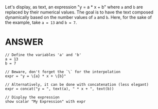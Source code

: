 Let's display, as text, an expression "y = a * x + b" where `a` and `b` are replaced by their numerical values. The goal is to have the text composed dynamically based on the number values of `a` and `b`. Here, for the sake of the example, take `a = 13` and `b = 7`.

# ANSWER

```envision
// Define the variables 'a' and 'b'
a = 13
b = 7

// Beware, don't forget the `\` for the interpolation
expr = "y = \{a} * x + \{b}"

// Alternatively, it can be done with concatenation (less elegant)
expr = concat("y = ", text(a), " * x + ", text(b))

// Display the expression
show scalar "My Expression" with expr
```
